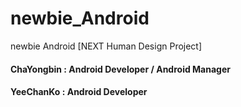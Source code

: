 # newbie_Android
newbie Android [NEXT Human Design Project] 

#### ChaYongbin : Android Developer / Android Manager
#### YeeChanKo : Android Developer
